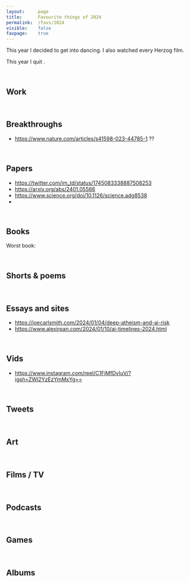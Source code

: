 ```yaml
---
layout:     page
title:      Favourite things of 2024
permalink:  /favs/2024
visible:    false
favpage:    true
---
```


This year I decided to get into dancing. I also watched every Herzog film.

This year I quit .

<br>


## Work


<br>


## Breakthroughs

* https://www.nature.com/articles/s41598-023-44785-1 ??

<br>


## Papers

* https://twitter.com/im_td/status/1745083338887508253
* https://arxiv.org/abs/2401.05566
* https://www.science.org/doi/10.1126/science.adg8538
* 

<br>




## Books



Worst book: 

<br>

## Shorts & poems


<br>



## Essays and sites

* https://joecarlsmith.com/2024/01/04/deep-atheism-and-ai-risk
* https://www.alexirpan.com/2024/01/10/ai-timelines-2024.html

<br>

## Vids

* https://www.instagram.com/reel/C1FjMfDvIuV/?igsh=ZWI2YzEzYmMxYg==


<br>

## Tweets



<br>


## Art 



<br>

## Films / TV


<br>


## Podcasts


<br>

## Games

<br>

## Albums

<!-- <!-- <!-- <!-- 

<br>

## Songs




